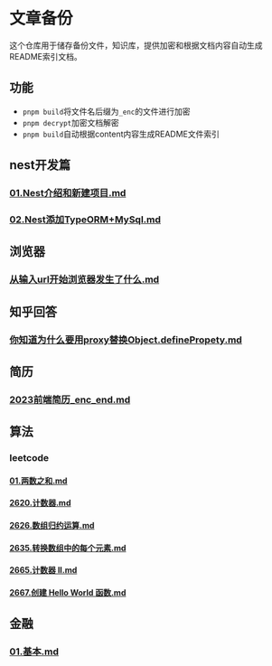 <h1>文章备份</h1>


<p>这个仓库用于储存备份文件，知识库，提供加密和根据文档内容自动生成README索引文档。</p>

<h2>功能</h2>

<ul>
  <li><code>pnpm build</code>将文件名后缀为<code>_enc</code>的文件进行加密</li>
  <li><code>pnpm decrypt</code>加密文档解密</li>
  <li><code>pnpm build</code>自动根据content内容生成README文件索引</li>
</ul>

<h2>nest开发篇</h2>

<h3><a href="content/nest开发篇/01.Nest介绍和新建项目.md">01.Nest介绍和新建项目.md</a></h3>

<h3><a href="content/nest开发篇/02.Nest添加TypeORM+MySql.md">02.Nest添加TypeORM+MySql.md</a></h3>

<h2>浏览器</h2>

<h3><a href="content/浏览器/从输入url开始浏览器发生了什么.md">从输入url开始浏览器发生了什么.md</a></h3>

<h2>知乎回答</h2>

<h3><a href="content/知乎回答/你知道为什么要用proxy替换Object.definePropety.md">你知道为什么要用proxy替换Object.definePropety.md</a></h3>

<h2>简历</h2>

<h3><a href="content/简历/2023前端简历_enc_end.md">2023前端简历_enc_end.md</a></h3>

<h2>算法</h2>

<h3>leetcode</h3>

<h4><a href="content/算法/leetcode/01.两数之和.md">01.两数之和.md</a></h4>

<h4><a href="content/算法/leetcode/2620.计数器.md">2620.计数器.md</a></h4>

<h4><a href="content/算法/leetcode/2626.数组归约运算.md">2626.数组归约运算.md</a></h4>

<h4><a href="content/算法/leetcode/2635.转换数组中的每个元素.md">2635.转换数组中的每个元素.md</a></h4>

<h4><a href="content/算法/leetcode/2665.计数器 II.md">2665.计数器 II.md</a></h4>

<h4><a href="content/算法/leetcode/2667.创建 Hello World 函数.md">2667.创建 Hello World 函数.md</a></h4>

<h2>金融</h2>

<h3><a href="content/金融/01.基本.md">01.基本.md</a></h3>

